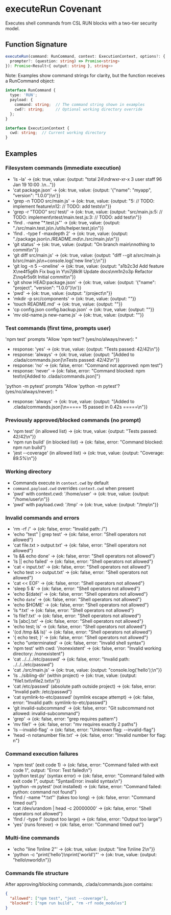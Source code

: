 # executeRun Covenant

Executes shell commands from CSL RUN blocks with a two-tier security model.

## Function Signature
```typescript
executeRun(command: RunCommand, context: ExecutionContext, options?: {
  prompter?: (question: string) => Promise<string>
}): Promise<Result<{ output: string }, string>>
```

Note: Examples show command strings for clarity, but the function receives a RunCommand object:
```typescript
interface RunCommand {
  type: 'RUN';
  payload: {
    command: string;  // The command string shown in examples
    cwd?: string;     // Optional working directory override
  };
}

interface ExecutionContext {
  cwd: string;  // Current working directory
}
```

## Examples

### Filesystem commands (immediate execution)
- 'ls -la' → {ok: true, value: {output: "total 24\ndrwxr-xr-x  3 user  staff   96 Jan 19 10:00 .\n..."}}
- 'cat package.json' → {ok: true, value: {output: '{"name": "myapp", "version": "1.0.0"}\n'}}
- 'grep -n TODO src/main.js' → {ok: true, value: {output: "5:  // TODO: implement feature\n12:  // TODO: add tests\n"}}
- 'grep -r "TODO" src/ test/' → {ok: true, value: {output: "src/main.js:5:  // TODO: implement\ntest/main.test.js:3:  // TODO: add test\n"}}
- 'find . -name "*.test.js"' → {ok: true, value: {output: "./src/main.test.js\n./utils/helper.test.js\n"}}
- 'find . -type f -maxdepth 2' → {ok: true, value: {output: "./package.json\n./README.md\n./src/main.js\n"}}
- 'git status' → {ok: true, value: {output: "On branch main\nnothing to commit\n"}}
- 'git diff src/main.js' → {ok: true, value: {output: "diff --git a/src/main.js b/src/main.js\n+console.log('new line');\n"}}
- 'git log -n 5 --oneline' → {ok: true, value: {output: "a1b2c3d Add feature X\ne4f5g6h Fix bug in Y\ni7j8k9l Update docs\nm1n2o3p Refactor Z\nq4r5s6t Initial commit\n"}}
- 'git show HEAD:package.json' → {ok: true, value: {output: '{"name": "project", "version": "1.0.0"}\n'}}
- 'pwd' → {ok: true, value: {output: "/project\n"}}
- 'mkdir -p src/components' → {ok: true, value: {output: ""}}
- 'touch README.md' → {ok: true, value: {output: ""}}
- 'cp config.json config.backup.json' → {ok: true, value: {output: ""}}
- 'mv old-name.js new-name.js' → {ok: true, value: {output: ""}}

### Test commands (first time, prompts user)
'npm test' prompts "Allow 'npm test'? (yes/no/always/never): "
- response: 'yes' → {ok: true, value: {output: "Tests passed: 42/42\n"}}
- response: 'always' → {ok: true, value: {output: "[Added to .clada/commands.json]\nTests passed: 42/42\n"}}
- response: 'no' → {ok: false, error: "Command not approved: npm test"}
- response: 'never' → {ok: false, error: "Command blocked: npm test\n[Added to .clada/commands.json]"}

'python -m pytest' prompts "Allow 'python -m pytest'? (yes/no/always/never): "
- response: 'always' → {ok: true, value: {output: "[Added to .clada/commands.json]\n===== 15 passed in 0.42s =====\n"}}

### Previously approved/blocked commands (no prompt)
- 'npm test' (in allowed list) → {ok: true, value: {output: "Tests passed: 42/42\n"}}
- 'npm run build' (in blocked list) → {ok: false, error: "Command blocked: npm run build"}
- 'jest --coverage' (in allowed list) → {ok: true, value: {output: "Coverage: 89.5%\n"}}

### Working directory
- Commands execute in `context.cwd` by default
- `command.payload.cwd` overrides `context.cwd` when present
- 'pwd' with context.cwd: '/home/user' → {ok: true, value: {output: "/home/user\n"}}
- 'pwd' with payload.cwd: '/tmp' → {ok: true, value: {output: "/tmp\n"}}

### Invalid commands and errors
- 'rm -rf /' → {ok: false, error: "Invalid path: /"}
- 'echo "test" | grep test' → {ok: false, error: "Shell operators not allowed"}
- 'cat file.txt > output.txt' → {ok: false, error: "Shell operators not allowed"}
- 'ls && echo done' → {ok: false, error: "Shell operators not allowed"}
- 'ls || echo failed' → {ok: false, error: "Shell operators not allowed"}
- 'cat < input.txt' → {ok: false, error: "Shell operators not allowed"}
- 'echo test >> output.txt' → {ok: false, error: "Shell operators not allowed"}
- 'cat << EOF' → {ok: false, error: "Shell operators not allowed"}
- 'sleep 5 &' → {ok: false, error: "Shell operators not allowed"}
- 'echo $(date)' → {ok: false, error: "Shell operators not allowed"}
- 'echo `date`' → {ok: false, error: "Shell operators not allowed"}
- 'echo $HOME' → {ok: false, error: "Shell operators not allowed"}
- 'ls *.txt' → {ok: false, error: "Shell operators not allowed"}
- 'ls file?.txt' → {ok: false, error: "Shell operators not allowed"}
- 'ls [abc].txt' → {ok: false, error: "Shell operators not allowed"}
- 'echo test; ls' → {ok: false, error: "Shell operators not allowed"}
- '(cd /tmp && ls)' → {ok: false, error: "Shell operators not allowed"}
- '{ echo test; }' → {ok: false, error: "Shell operators not allowed"}
- 'echo "unterminated' → {ok: false, error: "Invalid shell syntax"}
- 'npm test' with cwd: '/nonexistent' → {ok: false, error: "Invalid working directory: /nonexistent"}
- 'cat ../../../etc/passwd' → {ok: false, error: "Invalid path: ../../../etc/passwd"}
- 'cat ./src/main.js' → {ok: true, value: {output: "console.log('hello');\n"}}
- 'ls ../sibling-dir' (within project) → {ok: true, value: {output: "file1.txt\nfile2.txt\n"}}
- 'cat /etc/passwd' (absolute path outside project) → {ok: false, error: "Invalid path: /etc/passwd"}
- 'cat symlink-to-etc/passwd' (symlink escape attempt) → {ok: false, error: "Invalid path: symlink-to-etc/passwd"}
- 'git invalid-subcommand' → {ok: false, error: "Git subcommand not allowed: invalid-subcommand"}
- 'grep' → {ok: false, error: "grep requires pattern"}
- 'mv file1' → {ok: false, error: "mv requires exactly 2 paths"}
- 'ls --invalid-flag' → {ok: false, error: "Unknown flag: --invalid-flag"}
- 'head -n notanumber file.txt' → {ok: false, error: "Invalid number for flag: n"}

### Command execution failures
- 'npm test' (exit code 1) → {ok: false, error: "Command failed with exit code 1", output: "Error: Test failed\n"}
- 'python test.py' (syntax error) → {ok: false, error: "Command failed with exit code 1", output: "SyntaxError: invalid syntax\n"}
- 'python -m pytest' (not installed) → {ok: false, error: "Command failed: python: command not found"}
- 'find / -name "*.txt"' (takes too long) → {ok: false, error: "Command timed out"}
- 'cat /dev/urandom | head -c 20000000' → {ok: false, error: "Shell operators not allowed"}
- 'find / -type f' (output too large) → {ok: false, error: "Output too large"}
- 'yes' (runs forever) → {ok: false, error: "Command timed out"}

### Multi-line commands
- 'echo "line 1\nline 2"' → {ok: true, value: {output: "line 1\nline 2\n"}}
- 'python -c "print(\'hello\')\nprint(\'world\')"' → {ok: true, value: {output: "hello\nworld\n"}}

### Commands file structure
After approving/blocking commands, .clada/commands.json contains:
```json
{
  "allowed": ["npm test", "jest --coverage"],
  "blocked": ["npm run build", "rm -rf node_modules"]
}
```